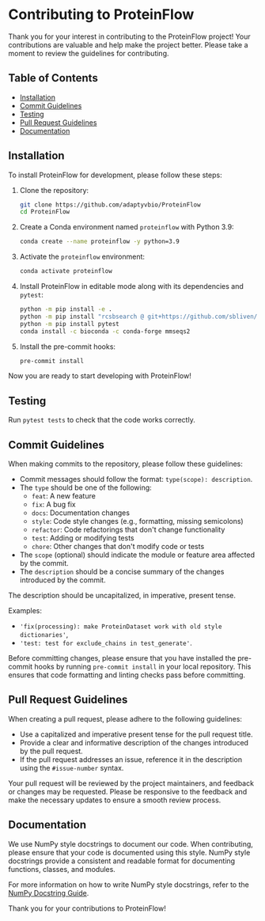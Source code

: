 # Contributing to ProteinFlow

Thank you for your interest in contributing to the ProteinFlow project! Your contributions are valuable and help make the project better. Please take a moment to review the guidelines for contributing.

## Table of Contents

- [Installation](#installation)
- [Commit Guidelines](#commit-guidelines)
- [Testing](#testing)
- [Pull Request Guidelines](#pull-request-guidelines)
- [Documentation](#documentation)

## Installation

To install ProteinFlow for development, please follow these steps:

1. Clone the repository:
    
    ```bash
    git clone https://github.com/adaptyvbio/ProteinFlow
    cd ProteinFlow
    ```
    
2. Create a Conda environment named `proteinflow` with Python 3.9:
    
    ```bash
    conda create --name proteinflow -y python=3.9
    ```
    
3. Activate the `proteinflow` environment:
    
    ```bash
    conda activate proteinflow
    ```
    
4. Install ProteinFlow in editable mode along with its dependencies and `pytest`:
    
    ```bash
    python -m pip install -e .
    python -m pip install "rcsbsearch @ git+https://github.com/sbliven/rcsbsearch@dbdfe3880cc88b0ce57163987db613d579400c8e"
    python -m pip install pytest
    conda install -c bioconda -c conda-forge mmseqs2
    ```
    
5. Install the pre-commit hooks:
    
    ```bash
    pre-commit install
    ```

Now you are ready to start developing with ProteinFlow!

## Testing

Run `pytest tests` to check that the code works correctly.

## Commit Guidelines

When making commits to the repository, please follow these guidelines:

- Commit messages should follow the format: `type(scope): description`.
- The `type` should be one of the following:
    - `feat`: A new feature
    - `fix`: A bug fix
    - `docs`: Documentation changes
    - `style`: Code style changes (e.g., formatting, missing semicolons)
    - `refactor`: Code refactorings that don't change functionality
    - `test`: Adding or modifying tests
    - `chore`: Other changes that don't modify code or tests
- The `scope` (optional) should indicate the module or feature area affected by the commit.
- The `description` should be a concise summary of the changes introduced by the commit.

The description should be uncapitalized, in imperative, present tense.

Examples: 
- `'fix(processing): make ProteinDataset work with old style dictionaries'`,
- `'test: test for exclude_chains in test_generate'`.

Before committing changes, please ensure that you have installed the pre-commit hooks by running `pre-commit install` in your local repository. This ensures that code formatting and linting checks pass before committing.

## Pull Request Guidelines

When creating a pull request, please adhere to the following guidelines:

- Use a capitalized and imperative present tense for the pull request title.
- Provide a clear and informative description of the changes introduced by the pull request.
- If the pull request addresses an issue, reference it in the description using the `#issue-number` syntax.

Your pull request will be reviewed by the project maintainers, and feedback or changes may be requested. Please be responsive to the feedback and make the necessary updates to ensure a smooth review process.

## Documentation

We use NumPy style docstrings to document our code. When contributing, please ensure that your code is documented using this style. NumPy style docstrings provide a consistent and readable format for documenting functions, classes, and modules.

For more information on how to write NumPy style docstrings, refer to the [NumPy Docstring Guide](https://numpydoc.readthedocs.io/en/latest/format.html).

Thank you for your contributions to ProteinFlow!
